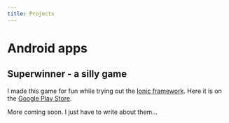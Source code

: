 ```yaml
---
title: Projects
---
```


# Android apps

## Superwinner - a silly game
I made this game for fun while trying out the [Ionic framework][1]. Here it is on the [Google Play Store](https://play.google.com/store/apps/details?id=com.ionicframework.superwinner746062).

More coming soon. I just have to write about them...


[1]: http://ionicframework.com/
